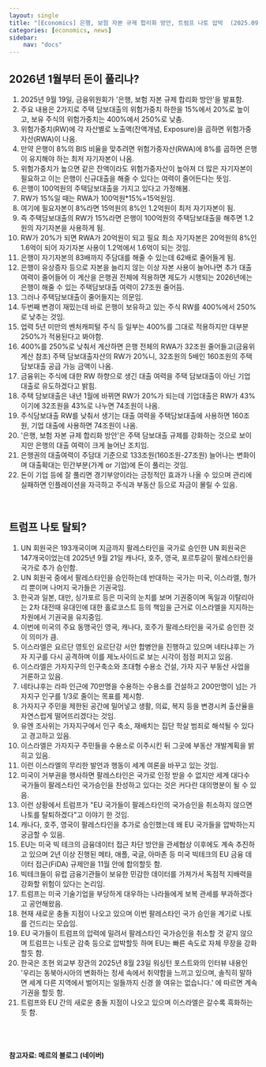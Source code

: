 ```yaml
---
layout: single
title: "[Economics] 은행, 보험 자본 규제 합리화 방안, 트럼프 나토 압박  (2025.09.23)"
categories: [economics, news]
sidebar:
    nav: "docs"
---
```


## 2026년 1월부터 돈이 풀리나?
1. 2025년 9월 19일, 금융위원회가 '은행, 보험 자본 규제 합리화 방안'을 발표함.
1. 주요 내용은 2가지로 주택 담보대출의 위험가중치 하한을 15%에서 20%로 높이고, 보유 주식의 위험가중치는 400%에서 250%로 낮춤.
1. 위험가중치(RW)에 각 자산별로 노출액(잔액개념, Exposure)을 곱하면 위험가중자산(RWA)이 나옴.
1. 만약 은행이 8%의 BIS 비율을 맞추려면 위험가중자산(RWA)에 8%를 곱하면 은행이 유지해야 하는 최저 자기자본이 나옴.
1. 위험가중치가 높으면 같은 잔액이라도 위험가중자산이 높아져 더 많은 자기자본이 필요하고 이는 은행이 신규대출을 해줄 수 있다는 여력이 줄어든다는 뜻임.
1. 은행이 100억원의 주택담보대출을 가지고 있다고 가정해봄.
1. RW가 15%일 때는 RWA가 100억원*15%=15억원임.
1. 여기에 필요자본이 8%라면 15억원의 8%인 1.2억원이 최저 자기자본이 됨.
1. 즉 주택담보대출의 RW가 15%라면 은행이 100억원의 주택담보대출을 해주면 1.2원의 자기자본을 사용하게 됨.
1. RW가 20%가 되면 RWA가 20억원이 되고 필요 최소 자기자본은 20억원의 8%인 1.6억이 되어 자기자본 사용이 1.2억에서 1.6억이 되는 것임.
1. 은행이 자기자본의 83배까지 주담대를 해줄 수 있는데 62배로 줄어들게 됨.
1. 은행이 유상증자 등으로 자본을 늘리지 않는 이상 자본 사용이 늘어나면 추가 대출 여력이 줄어들어 이 계산을 은행권 전체에 적용하면 제도가 시행되는 2026년에는 은행이 해줄 수 있는 주택담보대출 여력이 27조원 줄어듬.
1. 그러나 주택담보대출이 줄어들지는 의문임.
1. 두번째 변경이 재밌는데 바로 은행이 보유하고 있는 주식 RW를 400%에서 250%로 낮추는 것임.
1. 업력 5년 미만의 벤처캐피털 주식 등 일부는 400%를 그대로 적용하지만 대부분 250%가 적용된다고 봐야함.
1. 400%를 250%로 낮춰서 계산하면 은행 전체의 RWA가 32조원 줄어들고(금융위 계산 참조) 주택 담보대출자산의 RW가 20%니, 32조원의 5배인 160조원의 주택담보대출 공급 가능 금액이 나옴.
1. 금융위는 주식에 대한 RW 하향으로 생긴 대출 여력을 주택 담보대출이 아닌 기업 대출로 유도하겠다고 밝힘.
1. 주택 담보대출은 내년 1월에 바뀌면 RW가 20%가 되는데 기업대출은 RW가 43%이기에 32조원을 43%로 나누면 74조원이 나옴.
1. 주식담보대출 RW를 낮춰서 생기는 대출 여력을 주택담보대출에 사용하면 160조원, 기업 대출에 사용하면 74조원이 나옴.
1. '은행, 보험 자본 규제 합리화 방안'은 주택 담보대출 규제를 강화하는 것으로 보이지만 은행의 대출 여력이 크게 늘어난 조치임.
1. 은행권의 대출여력이 주담대 기준으로 133조원(160조원-27조원) 늘어나는 변화이며 대출확대는 민간부분(가계 or 기업)에 돈이 풀리는 것임.
1. 돈이 기업 등에 잘 풀리면 경기부양이라는 긍정적인 효과가 나올 수 있으며 관리에 실패하면 인플레이션을 자극하고 주식과 부동산 등으로 자금이 몰릴 수 있음.

<br/>

## 트럼프 나토 탈퇴?
1. UN 회원국은 193개국이며 지금까지 팔레스타인을 국가로 승인한 UN 회원국은 147개국이었는데 2025년 9월 21일 캐나다, 호주, 영국, 포르투갈이 팔레스타인을 국가로 추가 승인함.
1. UN 회원국 중에서 팔레스타인을 승인하는데 반대하는 국가는 미국, 이스라엘, 헝가리 뿐이며 나머지 국가들은 기권국임.
1. 한국과 일본, 대만, 싱가포르 등은 미국의 눈치를 보며 기권중이며 독일과 이탈리아는 2차 대전때 유대인에 대한 홀로코스트 등의 책임을 근거로 이스라엘을 지지하는 차원에서 기권국을 유지중임.
1. 이번에 미국의 주요 동맹국인 영국, 캐나다, 호주가 팔레스타인을 국가로 승인한 것이 의미가 큼.
1. 이스라엘은 요르단 영토인 요르단강 서안 합병안을 진행하고 있으며 네타냐후는 가자 지구를 다시 공격하며 이를 제노사이드로 보는 시각이 점점 퍼지고 있음.
1. 이스라엘은 가자지구의 인구축소와 초대형 수용소 건설, 가자 지구 부동산 사업을 거론하고 있음.
1. 네타냐후는 라파 인근에 70만명을 수용하는 수용소를 건설하고 200만명이 넘는 가자지구 인구를 1/3로 줄이는 목표를 제시함.
1. 가자지구 주민을 제한된 공간에 밀어넣고 생활, 의료, 복지 등을 변경시켜 출산율을 자연스럽게 떨어뜨리겠다는 것임.
1. 유엔 조사위는 가자지구에서 인구 축소, 재배치는 집단 학살 범죄로 해석될 수 있다고 경고하고 있음.
1. 이스라엘은 가자지구 주민들을 수용소로 이주시킨 뒤 그곳에 부동산 개발계획을 밝히고 있음.
1. 이런 이스라엘의 무리한 발언과 행동이 세계 여론을 바꾸고 있는 것임.
1. 미국이 거부권을 행사하면 팔레스타인은 국가로 인정 받을 수 없지만 세계 대다수 국가들이 팔레스타인 국가승인을 찬성하고 있다는 것은 커다란 대의명분이 될 수 있음.
1. 이런 상황에서 트럼프가 "EU 국가들이 팔레스타인의 국가승인을 취소하지 않으면 나토를 탈퇴하겠다"고 이야기 한 것임.
1. 캐나다, 호주, 영국이 팔레스타인을 추가로 승인했는데 왜 EU 국가들을 압박하는지 궁금할 수 있음.
1. EU는 미국 빅 테크의 금융데이터 접근 차단 방안을 관세협상 이후에도 계속 추진하고 있으며 2년 이상 진행된 메타, 애플, 국글, 아마존 등 미국 빅테크의 EU 금융 데이터 접근(FiDA) 규제안을 11월 안에 합의할듯 함.
1. 빅테크들이 유럽 금융기관들이 보유한 민감한 데이터를 가져가서 독점적 지배력을 강화할 위험이 있다는 논리임.
1. 트럼프는 미국 기술기업을 부당하게 대우하는 나라들에게 보복 관세를 부과하겠다고 공언해왔음.
1. 현재 새로운 충돌 지점이 나오고 있으며 이번 팔레스타인 국가 승인을 계기로 나토를 건드리는 모습임.
1. EU 국가들이 트럼프의 압력에 밀려서 팔레스타인 국가승인을 취소할 것 같지 않으며 트럼프는 나토군 감축 등으로 압박할듯 하며 EU는 빠른 속도로 자체 무장을 강화할듯 함.
1. 한국은 조현 외교부 장관의 2025년 8월 23일 워싱턴 포스트와의 인터뷰 내용인 '우리는 동북아시아의 변화하는 정세 속에서 취약함을 느끼고 있으며, 솔직히 말하면 세계 다른 지역에서 벌어지는 일들까지 신경 쓸 여유는 없습니다.' 에 따르면 계속 기권을 할듯 함.
1. 트럼프와 EU 간의 새로운 충돌 지점이 나오고 있으며 이스라엘은 갈수록 흑화하는듯 함.



<br/>
<br/>

#### 참고자료: 메르의 블로그 (네이버)
